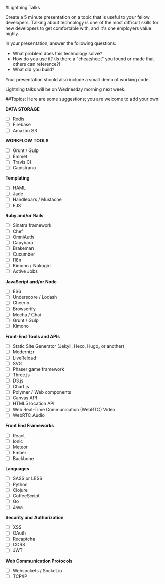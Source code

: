 #Lightning Talks

Create a 5 minute presentation on a topic that is useful to your fellow developers. Talking about technology is one of the most difficult skills for new developers to get comfortable with, and it's one employers value highly.

In your presentation, answer the following questions:

- What problem does this technology solve?
- How do you use it? (Is there a "cheatsheet" you found or made that others can reference?)
- What did you build?

Your presentation should also include a small demo of working code.

Lightning talks will be on Wednesday morning next week.

##Topics:
Here are some suggestions; you are welcome to add your own:

**DATA STORAGE**

- [ ] Redis
- [ ] Firebase
- [ ] Amazon S3

**WORKFLOW TOOLS**

- [ ] Grunt / Gulp
- [ ] Emmet
- [ ] Travis CI
- [ ] Capistrano

**Templating**

- [ ] HAML
- [ ] Jade
- [ ] Handlebars / Mustache
- [ ] EJS

**Ruby and/or Rails**

- [ ] Sinatra framework
- [ ] Chef
- [ ] OmniAuth
- [ ] Capybara
- [ ] Brakeman
- [ ] Cucumber
- [ ] I18n
- [ ] Kimono / Nokogiri
- [ ] Active Jobs

**JavaScript and/or Node**

- [ ] ES6
- [ ] Underscore / Lodash
- [ ] Cheerio
- [ ] Browserify
- [ ] Mocha / Chai
- [ ] Grunt / Gulp
- [ ] Kimono

**Front-End Tools and APIs**

- [ ] Static Site Generator (Jekyll, Hexo, Hugo, or another)
- [ ] Modernizr
- [ ] LiveReload
- [ ] SVG
- [ ] Phaser game framework
- [ ] Three.js
- [ ] D3.js
- [ ] Chart.js
- [ ] Polymer / Web components
- [ ] Canvas API
- [ ] HTML5 location API
- [ ] Web Real-Time Communication (WebRTC) Video
- [ ] WebRTC Audio

**Front End Frameworks**

- [ ] React
- [ ] Ionic
- [ ] Meteor
- [ ] Ember
- [ ] Backbone

**Languages**

- [ ] SASS or LESS
- [ ] Python
- [ ] Clojure
- [ ] CoffeeScript
- [ ] Go
- [ ] Java

**Security and Authorization**

- [ ] XSS
- [ ] OAuth
- [ ] Recaptcha
- [ ] CORS
- [ ] JWT

**Web Communication Protocols**

- [ ] Websockets / Socket.io
- [ ] TCP/IP
